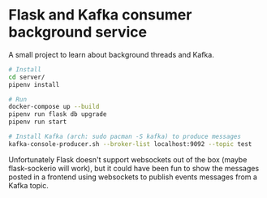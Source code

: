 # Flask and Kafka consumer background service
A small project to learn about background threads and Kafka.

```bash
# Install
cd server/
pipenv install

# Run
docker-compose up --build
pipenv run flask db upgrade
pipenv run start

# Install Kafka (arch: sudo pacman -S kafka) to produce messages
kafka-console-producer.sh --broker-list localhost:9092 --topic test
```

Unfortunately Flask doesn't support websockets out of the box (maybe flask-sockerio will work), but it could have been fun to show the messages posted in a frontend using websockets to publish events messages from a Kafka topic.